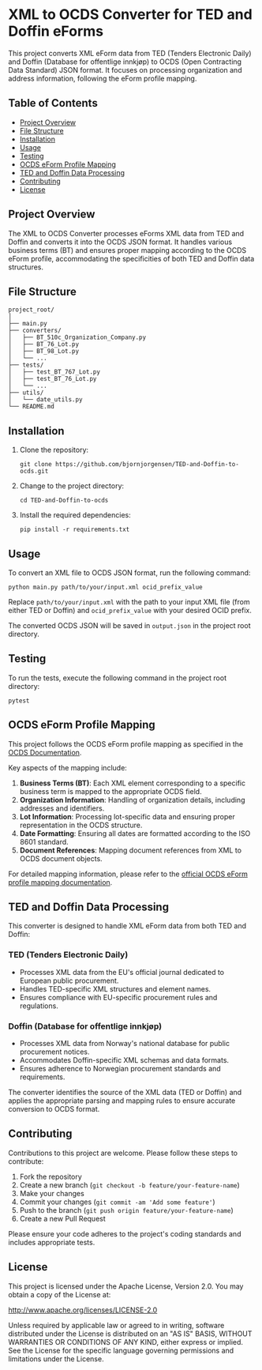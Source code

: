 # XML to OCDS Converter for TED and Doffin eForms

This project converts XML eForm data from TED (Tenders Electronic Daily) and Doffin (Database for offentlige innkjøp) to OCDS (Open Contracting Data Standard) JSON format. It focuses on processing organization and address information, following the eForm profile mapping.

## Table of Contents

- [Project Overview](#project-overview)
- [File Structure](#file-structure)
- [Installation](#installation)
- [Usage](#usage)
- [Testing](#testing)
- [OCDS eForm Profile Mapping](#ocds-eform-profile-mapping)
- [TED and Doffin Data Processing](#ted-and-doffin-data-processing)
- [Contributing](#contributing)
- [License](#license)

## Project Overview

The XML to OCDS Converter processes eForms XML data from TED and Doffin and converts it into the OCDS JSON format. It handles various business terms (BT) and ensures proper mapping according to the OCDS eForm profile, accommodating the specificities of both TED and Doffin data structures.

## File Structure

```
project_root/
│
├── main.py
├── converters/
│   ├── BT_510c_Organization_Company.py
│   ├── BT_76_Lot.py
│   ├── BT_98_Lot.py
│   └── ...
├── tests/
│   ├── test_BT_767_Lot.py
│   ├── test_BT_76_Lot.py
│   └── ...
├── utils/
│   └── date_utils.py
└── README.md
```

## Installation

1. Clone the repository:
   ```
   git clone https://github.com/bjornjorgensen/TED-and-Doffin-to-ocds.git
   ```

2. Change to the project directory:
   ```
   cd TED-and-Doffin-to-ocds
   ```

3. Install the required dependencies:
   ```
   pip install -r requirements.txt
   ```

## Usage

To convert an XML file to OCDS JSON format, run the following command:

```
python main.py path/to/your/input.xml ocid_prefix_value
```

Replace `path/to/your/input.xml` with the path to your input XML file (from either TED or Doffin) and `ocid_prefix_value` with your desired OCID prefix.

The converted OCDS JSON will be saved in `output.json` in the project root directory.

## Testing

To run the tests, execute the following command in the project root directory:

```
pytest
```

## OCDS eForm Profile Mapping

This project follows the OCDS eForm profile mapping as specified in the [OCDS Documentation](https://standard.open-contracting.org/profiles/eforms/latest/en/mapping/).

Key aspects of the mapping include:

1. **Business Terms (BT)**: Each XML element corresponding to a specific business term is mapped to the appropriate OCDS field.
2. **Organization Information**: Handling of organization details, including addresses and identifiers.
3. **Lot Information**: Processing lot-specific data and ensuring proper representation in the OCDS structure.
4. **Date Formatting**: Ensuring all dates are formatted according to the ISO 8601 standard.
5. **Document References**: Mapping document references from XML to OCDS document objects.

For detailed mapping information, please refer to the [official OCDS eForm profile mapping documentation](https://standard.open-contracting.org/profiles/eforms/latest/en/mapping/).

## TED and Doffin Data Processing

This converter is designed to handle XML eForm data from both TED and Doffin:

### TED (Tenders Electronic Daily)
- Processes XML data from the EU's official journal dedicated to European public procurement.
- Handles TED-specific XML structures and element names.
- Ensures compliance with EU-specific procurement rules and regulations.

### Doffin (Database for offentlige innkjøp)
- Processes XML data from Norway's national database for public procurement notices.
- Accommodates Doffin-specific XML schemas and data formats.
- Ensures adherence to Norwegian procurement standards and requirements.

The converter identifies the source of the XML data (TED or Doffin) and applies the appropriate parsing and mapping rules to ensure accurate conversion to OCDS format.

## Contributing

Contributions to this project are welcome. Please follow these steps to contribute:

1. Fork the repository
2. Create a new branch (`git checkout -b feature/your-feature-name`)
3. Make your changes
4. Commit your changes (`git commit -am 'Add some feature'`)
5. Push to the branch (`git push origin feature/your-feature-name`)
6. Create a new Pull Request

Please ensure your code adheres to the project's coding standards and includes appropriate tests.

## License

This project is licensed under the Apache License, Version 2.0. You may obtain a copy of the License at:

http://www.apache.org/licenses/LICENSE-2.0

Unless required by applicable law or agreed to in writing, software distributed under the License is distributed on an "AS IS" BASIS, WITHOUT WARRANTIES OR CONDITIONS OF ANY KIND, either express or implied. See the License for the specific language governing permissions and limitations under the License.
